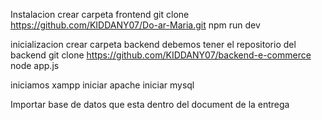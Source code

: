Instalacion
crear carpeta frontend
git clone https://github.com/KIDDANY07/Do-ar-Maria.git
npm run dev

inicializacion
crear carpeta backend
debemos tener el repositorio del backend 
git clone https://github.com/KIDDANY07/backend-e-commerce
node app.js

iniciamos xampp
iniciar apache
iniciar mysql

Importar base de datos que esta dentro del document de la entrega
